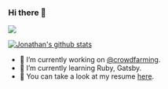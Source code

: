 ### Hi there 👋

<a href="https://www.linkedin.com/in/jonathanrodriguezvaca/"><img src="https://img.shields.io/badge/-LinkedIn-0072b1?style=flat-square&logo=linkedin&logoColor=white"/></a> 

[![Jonathan's github stats](https://github-readme-stats.vercel.app/api?username=jrodva&count_private=true&theme=radical)](https://github.com/jrodva)

- 🔭 I’m currently working on [@crowdfarming](https://crowdfarming.com).
- 🌱 I’m currently learning Ruby, Gatsby.
- 📝 You can take a look at my resume [here](https://drive.google.com/file/d/1Xq8jxMt7BpRYFO-FulDHLZl4j62R9uK6/view?usp=sharing).

